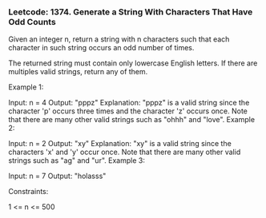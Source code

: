 ### Leetcode: 1374. Generate a String With Characters That Have Odd Counts

<!-- https://leetcode.com/problems/generate-a-string-with-characters-that-have-odd-counts/ -->

Given an integer n, return a string with n characters such that each character in such string occurs an odd number of times.

The returned string must contain only lowercase English letters. If there are multiples valid strings, return any of them.

Example 1:

Input: n = 4
Output: "pppz"
Explanation: "pppz" is a valid string since the character 'p' occurs three times and the character 'z' occurs once. Note that there are many other valid strings such as "ohhh" and "love".
Example 2:

Input: n = 2
Output: "xy"
Explanation: "xy" is a valid string since the characters 'x' and 'y' occur once. Note that there are many other valid strings such as "ag" and "ur".
Example 3:

Input: n = 7
Output: "holasss"

Constraints:

1 <= n <= 500
